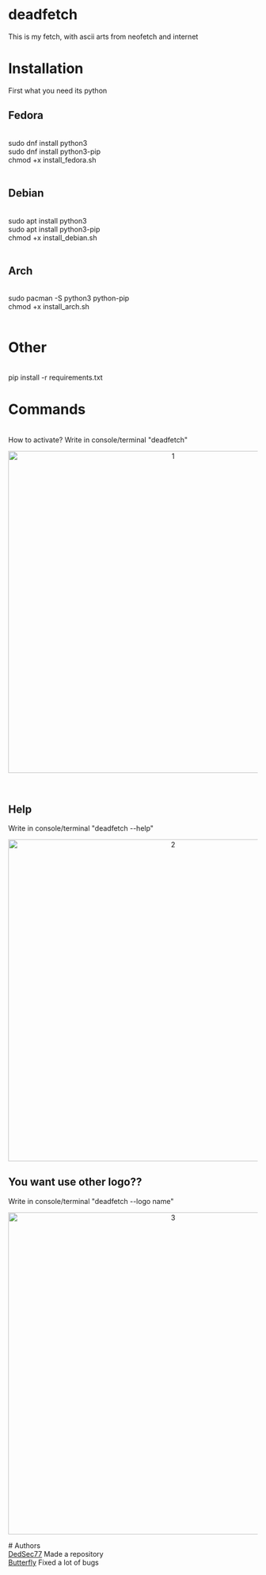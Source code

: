 # deadfetch
This is my fetch, with ascii arts from neofetch and internet

# Installation
First what you need its python<br/>
<h2>Fedora</h2><br/>
      sudo dnf install python3 <br/>
      sudo dnf install python3-pip<br/>
      chmod +x install_fedora.sh <br/>
<br/>
<h2>Debian</h2><br/>
    sudo apt install python3<br/>
    sudo apt install python3-pip<br/>
    chmod +x install_debian.sh<br/>
<br/>
<h2>Arch</h2><br/>
    sudo pacman -S python3 python-pip<br/>
    chmod +x install_arch.sh<br/>
<br/>
<h1>Other</h1>
<br/>
pip install -r requirements.txt

# Commands
<br/>
How to activate?
Write in console/terminal "deadfetch"
<br/>
<p align="center">
  <img src="https://i.imgur.com/ckgrARp.png" width="650" title="1">
</p>
<br/>
<h2><b>Help</b></h2>
Write in console/terminal "deadfetch --help"
<br/>
<p align="center">
  <img src="https://i.imgur.com/kaXl0r8.png" width="650" title="2">
</p>
<h2><b>You want use other logo??</b></h2>
Write in console/terminal "deadfetch --logo name"
<br/>
<p align="center">
  <img src="https://i.imgur.com/AGIU96W.png" width="650" title="3">
</p>
# Authors
<br/>
<a href=""https://github.com/DedSec77>DedSec77</a> Made a repository
<br/>
<a href="https://github.com/Butterfly13377">Butterfly</a> Fixed a lot of bugs 

